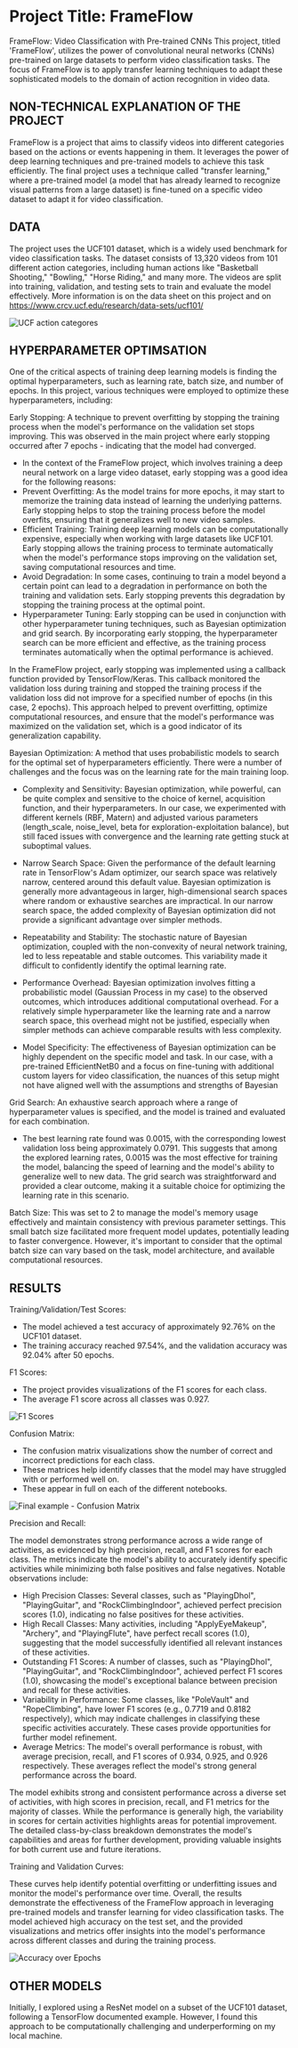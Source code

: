 # Project Title: FrameFlow
FrameFlow: Video Classification with Pre-trained CNNs
This project, titled 'FrameFlow', utilizes the power of convolutional neural networks (CNNs) pre-trained on large datasets to perform video classification tasks. The focus of FrameFlow is to apply transfer learning techniques to adapt these sophisticated models to the domain of action recognition in video data.

## NON-TECHNICAL EXPLANATION OF THE PROJECT

FrameFlow is a project that aims to classify videos into different categories based on the actions or events happening in them. It leverages the power of deep learning techniques and pre-trained models to achieve this task efficiently. The final project uses a technique called "transfer learning," where a pre-trained model (a model that has already learned to recognize visual patterns from a large dataset) is fine-tuned on a specific video dataset to adapt it for video classification.

## DATA

The project uses the UCF101 dataset, which is a widely used benchmark for video classification tasks. The dataset consists of 13,320 videos from 101 different action categories, including human actions like "Basketball Shooting," "Bowling," "Horse Riding," and many more. The videos are split into training, validation, and testing sets to train and evaluate the model effectively. More information is on the data sheet on this project and on https://www.crcv.ucf.edu/research/data-sets/ucf101/

![UCF action categores](UCF101.jpg)

## HYPERPARAMETER OPTIMSATION

One of the critical aspects of training deep learning models is finding the optimal hyperparameters, such as learning rate, batch size, and number of epochs. In this project, various techniques were employed to optimize these hyperparameters, including:

Early Stopping: A technique to prevent overfitting by stopping the training process when the model's performance on the validation set stops improving. This was observed in the main project where early stopping occurred after 7 epochs - indicating that the model had converged.

 - In the context of the FrameFlow project, which involves training a deep neural network on a large video dataset, early stopping was a good idea for the following reasons:
 - Prevent Overfitting: As the model trains for more epochs, it may start to memorize the training data instead of learning the underlying patterns. Early stopping helps to stop the training process before the model overfits, ensuring that it generalizes well to new video samples.
 - Efficient Training: Training deep learning models can be computationally expensive, especially when working with large datasets like UCF101. Early stopping allows the training process to terminate automatically when the model's performance stops improving on the validation set, saving computational resources and time.
 - Avoid Degradation: In some cases, continuing to train a model beyond a certain point can lead to a degradation in performance on both the training and validation sets. Early stopping prevents this degradation by stopping the training process at the optimal point.
- Hyperparameter Tuning: Early stopping can be used in conjunction with other hyperparameter tuning techniques, such as Bayesian optimization and grid search. By incorporating early stopping, the hyperparameter search can be more efficient and effective, as the training process terminates automatically when the optimal performance is achieved.

In the FrameFlow project, early stopping was implemented using a callback function provided by TensorFlow/Keras. This callback monitored the validation loss during training and stopped the training process if the validation loss did not improve for a specified number of epochs (in this case, 2 epochs). This approach helped to prevent overfitting, optimize computational resources, and ensure that the model's performance was maximized on the validation set, which is a good indicator of its generalization capability.

Bayesian Optimization: A method that uses probabilistic models to search for the optimal set of hyperparameters efficiently. There were a number of challenges and the focus was on the learning rate for the main training loop. 

 - Complexity and Sensitivity: Bayesian optimization, while powerful, can be quite complex and sensitive to the choice of kernel, acquisition function, and their hyperparameters. In our case, we experimented with different kernels (RBF, Matern) and adjusted various parameters (length_scale, noise_level, beta for exploration-exploitation balance), but still faced issues with convergence and the learning rate getting stuck at suboptimal values.

 - Narrow Search Space: Given the performance of the default learning rate in TensorFlow's Adam optimizer, our search space was relatively narrow, centered around this default value. Bayesian optimization is generally more advantageous in larger, high-dimensional search spaces where random or exhaustive searches are impractical. In our narrow search space, the added complexity of Bayesian optimization did not provide a significant advantage over simpler methods.

 - Repeatability and Stability: The stochastic nature of Bayesian optimization, coupled with the non-convexity of neural network training, led to less repeatable and stable outcomes. This variability made it difficult to confidently identify the optimal learning rate.

- Performance Overhead: Bayesian optimization involves fitting a probabilistic model (Gaussian Process in my case) to the observed outcomes, which introduces additional computational overhead. For a relatively simple hyperparameter like the learning rate and a narrow search space, this overhead might not be justified, especially when simpler methods can achieve comparable results with less complexity.

 - Model Specificity: The effectiveness of Bayesian optimization can be highly dependent on the specific model and task. In our case, with a pre-trained EfficientNetB0 and a focus on fine-tuning with additional custom layers for video classification, the nuances of this setup might not have aligned well with the assumptions and strengths of Bayesian

Grid Search: An exhaustive search approach where a range of hyperparameter values is specified, and the model is trained and evaluated for each combination.

 - The best learning rate found was 0.0015, with the corresponding lowest validation loss being approximately 0.0791. This suggests that among the explored learning rates, 0.0015 was the most effective for training the model, balancing the speed of learning and the model's ability to generalize well to new data. The grid search was straightforward and provided a clear outcome, making it a suitable choice for optimizing the learning rate in this scenario.

Batch Size: This was set to 2 to manage the model's memory usage effectively and maintain consistency with previous parameter settings. This small batch size facilitated more frequent model updates, potentially leading to faster convergence. However, it's important to consider that the optimal batch size can vary based on the task, model architecture, and available computational resources.

## RESULTS

Training/Validation/Test Scores:

- The model achieved a test accuracy of approximately 92.76% on the UCF101 dataset.
- The training accuracy reached 97.54%, and the validation accuracy was 92.04% after 50 epochs.

F1 Scores:
- The project provides visualizations of the F1 scores for each class.
- The average F1 score across all classes was 0.927.

![F1 Scores](Final_F1_Scores.png)

Confusion Matrix:

- The confusion matrix visualizations show the number of correct and incorrect predictions for each class.
- These matrices help identify classes that the model may have struggled with or performed well on.
- These appear in full on each of the different notebooks.
  
![Final example - Confusion Matrix](final_confusion_matrix_example.png)

Precision and Recall:

The model demonstrates strong performance across a wide range of activities, as evidenced by high precision, recall, and F1 scores for each class. The metrics indicate the model's ability to accurately identify specific activities while minimizing both false positives and false negatives. Notable observations include:

- High Precision Classes: Several classes, such as "PlayingDhol", "PlayingGuitar", and "RockClimbingIndoor", achieved perfect precision scores (1.0), indicating no false positives for these activities.
- High Recall Classes: Many activities, including "ApplyEyeMakeup", "Archery", and "PlayingFlute", have perfect recall scores (1.0), suggesting that the model successfully identified all relevant instances of these activities.
- Outstanding F1 Scores: A number of classes, such as "PlayingDhol", "PlayingGuitar", and "RockClimbingIndoor", achieved perfect F1 scores (1.0), showcasing the model's exceptional balance between precision and recall for these activities.
- Variability in Performance: Some classes, like "PoleVault" and "RopeClimbing", have lower F1 scores (e.g., 0.7719 and 0.8182 respectively), which may indicate challenges in classifying these specific activities accurately. These cases provide opportunities for further model refinement.
- Average Metrics: The model's overall performance is robust, with average precision, recall, and F1 scores of 0.934, 0.925, and 0.926 respectively. These averages reflect the model's strong general performance across the board.

The model exhibits strong and consistent performance across a diverse set of activities, with high scores in precision, recall, and F1 metrics for the majority of classes. While the performance is generally high, the variability in scores for certain activities highlights areas for potential improvement. The detailed class-by-class breakdown demonstrates the model's capabilities and areas for further development, providing valuable insights for both current use and future iterations.

Training and Validation Curves:

These curves help identify potential overfitting or underfitting issues and monitor the model's performance over time.
Overall, the results demonstrate the effectiveness of the FrameFlow approach in leveraging pre-trained models and transfer learning for video classification tasks. The model achieved high accuracy on the test set, and the provided visualizations and metrics offer insights into the model's performance across different classes and during the training process.

![Accuracy over Epochs](Final_Accuracy.png)

## OTHER MODELS
Initially, I explored using a ResNet model on a subset of the UCF101 dataset, following a TensorFlow documented example. However, I found this approach to be computationally challenging and underperforming on my local machine.

